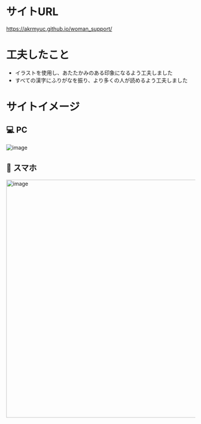 # サイトURL
https://akrmyuc.github.io/woman_support/

# 工夫したこと
- イラストを使用し、あたたかみのある印象になるよう工夫しました
- すべての漢字にふりがなを振り、より多くの人が読めるよう工夫しました

# サイトイメージ
## 💻 PC
![image](https://github.com/akrmyuc/woman_support/assets/87920616/19ad2e63-8e1d-49d1-9de2-49d8afc1f321)

## 📱 スマホ
<img width="633" alt="image" src="https://github.com/akrmyuc/woman_support/assets/87920616/151bd97e-5481-49db-a775-4dbb3e641c66">
